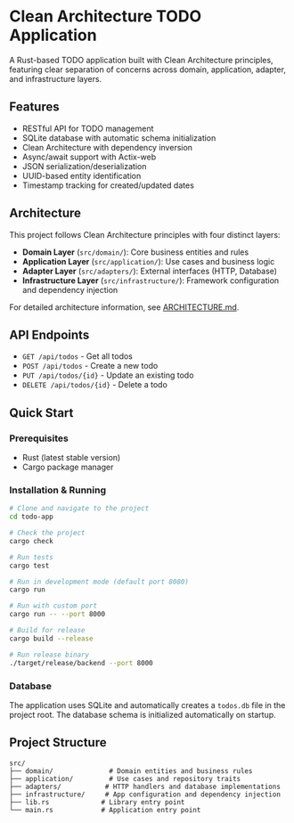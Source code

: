 # Clean Architecture TODO Application

A Rust-based TODO application built with Clean Architecture principles, featuring clear separation of concerns across domain, application, adapter, and infrastructure layers.

## Features

- RESTful API for TODO management
- SQLite database with automatic schema initialization
- Clean Architecture with dependency inversion
- Async/await support with Actix-web
- JSON serialization/deserialization
- UUID-based entity identification
- Timestamp tracking for created/updated dates

## Architecture

This project follows Clean Architecture principles with four distinct layers:

- **Domain Layer** (`src/domain/`): Core business entities and rules
- **Application Layer** (`src/application/`): Use cases and business logic
- **Adapter Layer** (`src/adapters/`): External interfaces (HTTP, Database)
- **Infrastructure Layer** (`src/infrastructure/`): Framework configuration and dependency injection

For detailed architecture information, see [ARCHITECTURE.md](ARCHITECTURE.md).

## API Endpoints

- `GET /api/todos` - Get all todos
- `POST /api/todos` - Create a new todo
- `PUT /api/todos/{id}` - Update an existing todo
- `DELETE /api/todos/{id}` - Delete a todo

## Quick Start

### Prerequisites

- Rust (latest stable version)
- Cargo package manager

### Installation & Running

```bash
# Clone and navigate to the project
cd todo-app

# Check the project
cargo check

# Run tests
cargo test

# Run in development mode (default port 8080)
cargo run

# Run with custom port
cargo run -- --port 8000

# Build for release
cargo build --release

# Run release binary
./target/release/backend --port 8000
```

### Database

The application uses SQLite and automatically creates a `todos.db` file in the project root. The database schema is initialized automatically on startup.

## Project Structure

```
src/
├── domain/              # Domain entities and business rules
├── application/         # Use cases and repository traits  
├── adapters/           # HTTP handlers and database implementations
├── infrastructure/     # App configuration and dependency injection
├── lib.rs             # Library entry point
└── main.rs            # Application entry point
```
